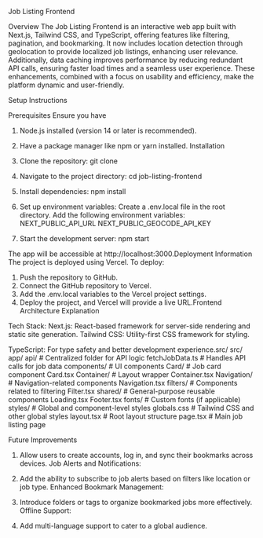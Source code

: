 Job Listing Frontend

Overview
The Job Listing Frontend is an interactive web app built with Next.js, Tailwind CSS, and TypeScript, offering features like filtering, pagination, and bookmarking. It now includes location detection through geolocation to provide localized job listings, enhancing user relevance. Additionally, data caching improves performance by reducing redundant API calls, ensuring faster load times and a seamless user experience. These enhancements, combined with a focus on usability and efficiency, make the platform dynamic and user-friendly.

Setup Instructions

Prerequisites
Ensure you have 
1. Node.js installed (version 14 or later is recommended).
2. Have a package manager like npm or yarn installed.
Installation
1. Clone the repository:
   git clone <repository-url>

2. Navigate to the project directory:
   cd job-listing-frontend

3. Install dependencies:
   npm install

4. Set up environment variables:
    Create a .env.local file in the root directory.
    Add the following environment variables:
    NEXT_PUBLIC_API_URL
    NEXT_PUBLIC_GEOCODE_API_KEY

5. Start the development server:
   npm start

The app will be accessible at http://localhost:3000.Deployment Information
The project is deployed using Vercel. 
To deploy:
1. Push the repository to GitHub.
2. Connect the GitHub repository to Vercel.
3. Add the .env.local variables to the Vercel project settings.
4. Deploy the project, and Vercel will provide a live URL.Frontend Architecture Explanation

Tech Stack:
Next.js: React-based framework for server-side rendering and static site generation.
Tailwind CSS: Utility-first CSS framework for styling.


TypeScript: For type safety and better development experience.src/
  src/
  app/
    api/                    # Centralized folder for API logic
      fetchJobData.ts       # Handles API calls for job data
    components/             # UI components
      Card/                 # Job card component
        Card.tsx
      Container/            # Layout wrapper
        Container.tsx
      Navigation/           # Navigation-related components
        Navigation.tsx
      filters/              # Components related to filtering
        Filter.tsx
      shared/               # General-purpose reusable components
        Loading.tsx
        Footer.tsx
    fonts/                  # Custom fonts (if applicable)
    styles/                 # Global and component-level styles
      globals.css           # Tailwind CSS and other global styles
    layout.tsx              # Root layout structure
    page.tsx                # Main job listing page



Future Improvements

1. Allow users to create accounts, log in, and sync their bookmarks across devices.
Job Alerts and Notifications:

2. Add the ability to subscribe to job alerts based on filters like location or job type.
Enhanced Bookmark Management:

3. Introduce folders or tags to organize bookmarked jobs more effectively.
Offline Support:

4. Add multi-language support to cater to a global audience.